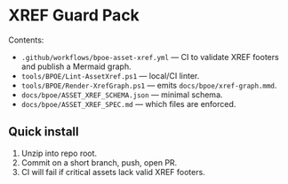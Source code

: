 # XREF Guard Pack

Contents:
- `.github/workflows/bpoe-asset-xref.yml` — CI to validate XREF footers and publish a Mermaid graph.
- `tools/BPOE/Lint-AssetXref.ps1` — local/CI linter.
- `tools/BPOE/Render-XrefGraph.ps1` — emits `docs/bpoe/xref-graph.mmd`.
- `docs/bpoe/ASSET_XREF_SCHEMA.json` — minimal schema.
- `docs/bpoe/ASSET_XREF_SPEC.md` — which files are enforced.

## Quick install
1) Unzip into repo root.
2) Commit on a short branch, push, open PR.
3) CI will fail if critical assets lack valid XREF footers.